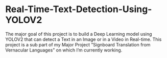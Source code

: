 # Real-Time-Text-Detection-Using-YOLOV2
The major goal of this project is to build a Deep Learning model using YOLOV2 that can detect a Text in an Image or in a Video in Real-time.
This project is a sub part of my Major Project ”Signboard Translation from Vernacular Languages” on which I’m currently working.
